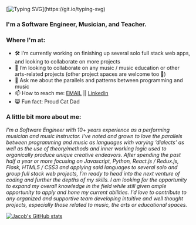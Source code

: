 
<!--
**jacoblauxman/jacoblauxman** is a ✨ _special_ ✨ repository because its `README.md` (this file) appears on your GitHub profile.

-->
<!-- 
# Heya, I'm Jacob.

# [![Typing SVG](https://readme-typing-svg.demolab.com/?lines=Heya,+I'm+Jacob.)](https://git.io/typing-svg) -->

[![Typing SVG](https://readme-typing-svg.demolab.com?font=Fira+Code&weight=600&size=54&pause=2000&color=457161&vCenter=true&width=600&height=125&lines=Heya%2C+I'm+Jacob.)](https://git.io/typing-svg)

### I'm a Software Engineer, Musician, and Teacher.

### Where I'm at:
- 🛠️ I’m currently working on finishing up several solo full stack web apps, and looking to collaborate on more projects
- 🤝 I’m looking to collaborate on any music / music education or other arts-related projects (other project spaces are welcome too 🤠)
- 💬 Ask me about the parallels and patterns between programming and music
- 📫 How to reach me: [EMAIL](mailto:jlauxman@gmail.com)  ||  [Linkedin](https://www.linkedin.com/in/jacob-lauxman-a3170b261/) 
- 😸 Fun fact: Proud Cat Dad

### A little bit more about me:

*I’m a Software Engineer with 10+ years experience as a performing musician and music instructor. I’ve noted and grown to love the parallels between programming and music as languages with varying ‘dialects’ as well as the use of theory/methods and inner working logic used to organically produce unique creative endeavors. After spending the past half a year or more focusing on Javascript, Python, React.js / Redux.js, Flask, HTML5 / CSS3 and applying said languages to several solo and group full stack web projects, I’m ready to head into the next venture of coding and further the depths of my skills. I am looking for the opportunity to expand my overall knowledge in the field while still given ample opportunity to apply and hone my current abilities. I'd love to contribute to any organized and supportive team developing intuitive and well thought projects, especially those related to music, the arts or educational spaces.*



[![Jacob's GitHub stats](https://github-readme-stats.vercel.app/api?username=jacoblauxman&theme=transparent)](https://github.com/anuraghazra/github-readme-stats)


<!-- [![Jacob's GitHub stats](https://github-readme-stats-eight-theta.vercel.app/api?username=jacoblauxman&show_icons=true&theme=green)](https://github.com/anuraghazra/github-readme-stats) -->

